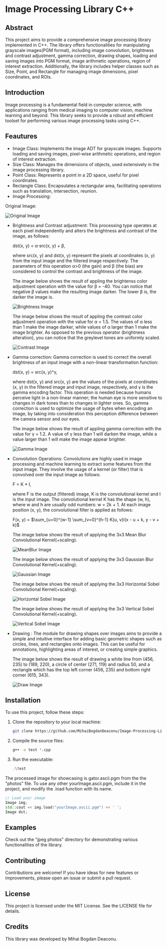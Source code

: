 # Image Processing Library C++

## Abstract

This project aims to provide a comprehensive image processing library implemented in C++. The library offers functionalities for manipulating grayscale images(PGM format), including image convolution, brightness and contrast adjustment, gamma correction, drawing shapes, loading and saving images into PGM format, image arithmetic operations, region of interest extraction. Additionally, the library includes helper classes such as Size, Point, and Rectangle for managing image dimensions, pixel coordinates, and ROIs.

## Introduction

Image processing is a fundamental field in computer science, with applications ranging from medical imaging to computer vision, machine learning and beyond. This library seeks to provide a robust and efficient toolset for performing various image processing tasks using C++.

## Feautures

- Image Class: Implements the image ADT for grayscale images. Supports loading and saving images, pixel-wise arithmetic operations, and region of interest extraction.
- Size Class: Manages the dimensions of objects, used extensively in the image processing library.
- Point Class: Represents a point in a 2D space, useful for pixel coordinates.
- Rectangle Class: Encapsulates a rectangular area, facilitating operations such as translation, intersection, reunion.
- Image Processing:
  
Original Image:


![Original Image](jpeg%20photos/gator.JPG)

- Brightness and Contrast adjustment: This processing type operates at each pixel independently and alters the brightness and contrast of the image, as follows:

  dst(x, y) = α⋅src(x, y) + β,
      
  where src(x, y) and dst(x, y) represent the pixels at coordinates (x, y) from the input image and the
  filtered image respectively. The parameters of this operation α>0 (the gain) and β (the bias) are considered to control the
  contrast and brightness of the image.

  The image below shows the result of appling the brightenss color adjustment operation with the value for β = -40.
  You can notice that negative β values make the resulting image darker. The lower β is, the darker the image is.


  ![Brightness Image](jpeg%20photos/brightness_output.JPG)

  The image below shows the result of appling the contrast color adjustment operation with the value for α = 1.5.
  The values of α less than 1 make the image darker, while values of α larger than 1 make the image brighter. As opposed to     the previous operator (brightness alteration), you can notice that the greylevel tones are uniformly scaled.


  ![Contrast Image](jpeg%20photos/contrast_output.JPG)

  

- Gamma correction: Gamma correction is used to correct the overall brightness of an input image with a non-linear
transformation function:

  dst(x, y) = src(x, y)^γ,
  
  where dst(x, y) and src(x, y) are the values of the pixels at coordinates (x, y) in the filtered image and
  input image, respectively, and γ is the gamma encoding factor. This operation is needed because
  humans perceive light in a non-linear manner; the human eye is more sensitive to changes in dark
  tones than to changes in lighter ones. So, gamma correction is used to optimize the usage of bytes
  when encoding an image, by taking into consideration this perception difference between the camera
  sensor and our eyes.

  The image below shows the result of appling gamma correction with the value for γ = 1.2. A value of γ less than 1 will        darken the image, while a value larger than 1 will make the image appear brighter.

  
  ![Gamma Image](jpeg%20photos/gamma_correction_output.JPG)  



- Convolution Operations: Convolutions are highly used in image processing and machine learning to extract some features
from the input image. They involve the usage of a kernel (or filter) that is convolved over the input image as follows:

  F = K * I,
  
  where F is the output (filtered) image, K is the convolutional kernel and I is the input image. The
  convolutional kernel K has the shape (w, h), where w and h are usually odd numbers: w = 2k + 1.
  At each image position (x, y), the convolutional filter is applied as follows:

  F(x, y) = $\sum_{u=0}^{w-1} \sum_{v=0}^{h-1} K(u, v)I(x - u + k, y - v + k)$

  The image below shows the result of applying the 3x3 Mean Blur Convolutional Kernel(+scaling).


  ![MeanBlur Image](jpeg%20photos/convolution_meanBlur.JPG)


  The image below shows the result of applying the 3x3 Gaussian Blur Convolutional Kernel(+scaling).


  ![Gaussian Image](jpeg%20photos/convolution_gaussianBlur.JPG)


  The image below shows the result of applying the 3x3 Horizontal Sobel Convolutional Kernel(+scaling).


  ![Horizontal Sobel Image](jpeg%20photos/convolution_horizontalSobel.JPG)

  The image below shows the result of applying the 3x3 Vertical Sobel Convolutional Kernel(+scaling).


  ![Vertical Sobel Image](jpeg%20photos/convolution_verticalSobel.JPG)
  

- Drawing : The module for drawing shapes over images aims
to provide a simple and intuitive interface for adding basic geometric shapes such as circles, lines, and
rectangles onto images. This can be useful for annotations, highlighting areas of interest, or creating
simple graphics.


  The image below shows the result of drawing a white line from (456, 235) to (189, 220), a circle of center (271, 119) and     radius 50, and a rectangle which has the top left corner (456, 235) and bottom right corner (615, 343).


  ![Draw Image](jpeg%20photos/drawing_output.JPG)

## Installation

To use this project, follow these steps:

1. Clone the repository to your local machine:

    ```bash
    git clone https://github.com/MihaiBogdanDeaconu/Image-Processing-Library
    ```

2. Compile the source files:

    ```bash
    g++ -o test *.cpp
    ```

3. Run the executable:

    ```bash
    .\test
    ```
The processed image for showcasing is gator.ascii.pgm from the the "photos" file. To use any other yourImage.ascii.pgm, include it in the project, and modify the .load function with its name.

```cpp
// Load your image
Image img;
std::cout << img.load("yourImage.ascii.pgm") << ' '; 
Image dst;
```

## Examples

Check out the "jpeg photos" directory for demonstrating various functionalities of the library.

## Contributing
Contributions are welcome! If you have ideas for new features or improvements, please open an issue or submit a pull request.

## License
This project is licensed under the MIT License. See the LICENSE file for details.

## Credits
This library was developed by Mihai Bogdan Deaconu.












